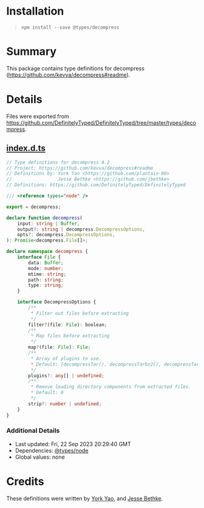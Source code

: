 # Installation
> `npm install --save @types/decompress`

# Summary
This package contains type definitions for decompress (https://github.com/kevva/decompress#readme).

# Details
Files were exported from https://github.com/DefinitelyTyped/DefinitelyTyped/tree/master/types/decompress.
## [index.d.ts](https://github.com/DefinitelyTyped/DefinitelyTyped/tree/master/types/decompress/index.d.ts)
````ts
// Type definitions for decompress 4.2
// Project: https://github.com/kevva/decompress#readme
// Definitions by: York Yao <https://github.com/plantain-00>
//                 Jesse Bethke <https://github.com/jbethke>
// Definitions: https://github.com/DefinitelyTyped/DefinitelyTyped

/// <reference types="node" />

export = decompress;

declare function decompress(
    input: string | Buffer,
    output?: string | decompress.DecompressOptions,
    opts?: decompress.DecompressOptions,
): Promise<decompress.File[]>;

declare namespace decompress {
    interface File {
        data: Buffer;
        mode: number;
        mtime: string;
        path: string;
        type: string;
    }

    interface DecompressOptions {
        /**
         * Filter out files before extracting
         */
        filter?(file: File): boolean;
        /**
         * Map files before extracting
         */
        map?(file: File): File;
        /**
         * Array of plugins to use.
         * Default: [decompressTar(), decompressTarbz2(), decompressTargz(), decompressUnzip()]
         */
        plugins?: any[] | undefined;
        /**
         * Remove leading directory components from extracted files.
         * Default: 0
         */
        strip?: number | undefined;
    }
}

````

### Additional Details
 * Last updated: Fri, 22 Sep 2023 20:29:40 GMT
 * Dependencies: [@types/node](https://npmjs.com/package/@types/node)
 * Global values: none

# Credits
These definitions were written by [York Yao](https://github.com/plantain-00), and [Jesse Bethke](https://github.com/jbethke).
